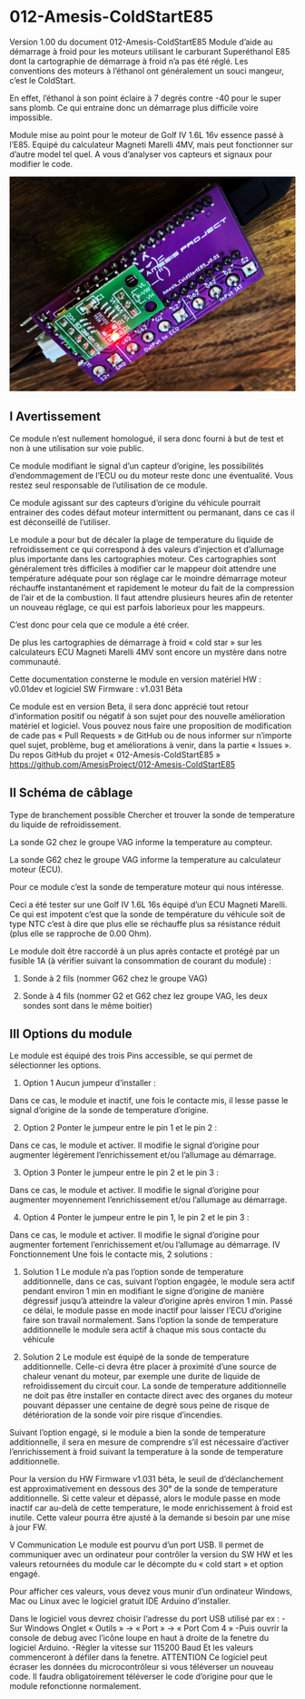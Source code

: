 # 012-Amesis-ColdStartE85
 Version 1.00 du document
012-Amesis-ColdStartE85
Module d’aide au démarrage à froid pour les moteurs utilisant le carburant Superéthanol E85 dont la cartographie de démarrage à froid n’a pas été réglé.
Les conventions des moteurs à l’éthanol ont généralement un souci mangeur, c’est le ColdStart.

En effet, l’éthanol à son point éclaire à 7 degrés contre -40 pour le super sans plomb. Ce qui entraine donc un démarrage plus difficile voire impossible. 

Module mise au point pour le moteur de Golf IV 1.6L 16v essence passé à l’E85. Equipé du calculateur Magneti Marelli 4MV, mais peut fonctionner sur d’autre model tel quel. A vous d’analyser vos capteurs et signaux pour modifier le code.   

<img src="https://github.com/AmesisProject/012-Amesis-ColdStartE85/blob/main/Image/GSKZ1418.JPG?raw=true" alt="Speeduino" width="600" />



## I Avertissement
 
Ce module n’est nullement homologué, il sera donc fourni à but de test et non à une utilisation sur voie public.
 
Ce module modifiant le signal d’un capteur d’origine, les possibilités d’endommagement de l’ECU ou du moteur reste donc une éventualité. Vous restez seul responsable de l’utilisation de ce module. 
 
Ce module agissant sur des capteurs d’origine du véhicule pourrait entrainer des codes défaut moteur intermittent ou permanant, dans ce cas il est déconseillé de l’utiliser. 
 
Le module a pour but de décaler la plage de temperature du liquide de refroidissement ce qui correspond à des valeurs d’injection et d’allumage plus importante dans les cartographies moteur. Ces cartographies sont généralement très difficiles à modifier car le mappeur doit attendre une température adéquate pour son réglage car le moindre démarrage moteur réchauffe instantanément et rapidement le moteur du fait de la compression de l’air et de la combustion. Il faut attendre plusieurs heures afin de retenter un nouveau réglage, ce qui est parfois laborieux pour les mappeurs. 

C’est donc pour cela que ce module a été créer. 
 
De plus les cartographies de démarrage à froid « cold star » sur les calculateurs ECU Magneti Marelli 4MV sont encore un mystère dans notre communauté.

Cette documentation consterne le module en version matériel 
HW : v0.01dev et logiciel
SW Firmware : v1.031 Béta

Ce module est en version Beta, il sera donc apprécié tout retour d’information positif ou négatif à son sujet pour des nouvelle amélioration matériel et logiciel. 
Vous pouvez nous faire une proposition de modification de cade pas « Pull Requests » de GitHub ou de nous informer sur n’importe quel sujet, problème, bug et améliorations à venir, dans la partie « Issues ». Du repos GitHub du projet « 012-Amesis-ColdStartE85 »
https://github.com/AmesisProject/012-Amesis-ColdStartE85


## II Schéma de câblage
 
Type de branchement possible
Chercher et trouver la sonde de temperature du liquide de refroidissement.
 
La sonde G2 chez le groupe VAG informe la temperature au compteur.
 
La sonde G62 chez le groupe VAG informe la temperature au calculateur moteur (ECU).
 
Pour ce module c’est la sonde de temperature moteur qui nous intéresse. 
 
Ceci a été tester sur une Golf IV 1.6L 16s équipé d’un ECU Magneti Marelli. Ce qui est impotent c’est que la sonde de température du véhicule soit de type NTC c’est à dire que plus elle se réchauffe plus sa résistance réduit (plus elle se rapproche de 0.00 Ohm).
 
Le module doit être raccordé à un plus après contacte et protégé par un fusible 1A (à vérifier suivant la consommation de courant du module) :
 
1)	Sonde à 2 fils (nommer G62 chez le groupe VAG)
 
2)	Sonde à 4 fils (nommer G2 et G62 chez lez groupe VAG, les deux sondes sont dans le même boitier)
 








## III Options du module
 
  Le module est équipé des trois Pins accessible, se qui permet de sélectionner les options.
1)	 Option 1
Aucun jumpeur d’installer :
 
Dans ce cas, le module et inactif, une fois le contacte mis, il lesse passe le signal d’origine de la sonde de temperature d’origine.

2)	Option 2
Ponter le jumpeur entre le pin 1 et le pin 2 :
 
Dans ce cas, le module et activer. Il modifie le signal d’origine pour augmenter légèrement l’enrichissement et/ou l’allumage au démarrage.

3)	Option 3
Ponter le jumpeur entre le pin 2 et le pin 3 :
 
Dans ce cas, le module et activer. Il modifie le signal d’origine pour augmenter moyennement l’enrichissement et/ou l’allumage au démarrage.

4)	Option 4
Ponter le jumpeur entre le pin 1, le pin 2 et le pin 3 :
 
Dans ce cas, le module et activer. Il modifie le signal d’origine pour augmenter fortement l’enrichissement et/ou l’allumage au démarrage.
IV Fonctionnement
Une fois le contacte mis, 2 solutions :

1)	Solution 1
Le module n’a pas l’option sonde de temperature additionnelle, dans ce cas, suivant l’option engagée, le module sera actif pendant environ 1 min en modifiant le signe d’origine de manière dégressif jusqu’à atteindre la valeur d’origine après environ 1 min. Passé ce délai, le module passe en mode inactif pour laisser l’ECU d’origine faire son travail normalement.
Sans l’option la sonde de temperature additionnelle le module sera actif à chaque mis sous contacte du véhicule

2)	Solution 2
Le module est équipé de la sonde de temperature additionnelle. Celle-ci devra être placer à proximité d’une source de chaleur venant du moteur, par exemple une durite de liquide de refroidissement du circuit cour. 
La sonde de temperature additionnelle ne doit pas être installer en contacte direct avec des organes du moteur pouvant dépasser une centaine de degré sous peine de risque de détérioration de la sonde voir pire risque d’incendies. 

Suivant l’option engagé, si le module a bien la sonde de temperature additionnelle, il sera en mesure de comprendre s’il est nécessaire d’activer l’enrichissement à froid suivant la temperature à la sonde de temperature additionnelle.

Pour la version du HW Firmware v1.031 béta, le seuil de d’déclanchement est approximativement en dessous des 30° de la sonde de temperature additionnelle. Si cette valeur et dépassé, alors le module passe en mode inactif car au-delà de cette temperature, le mode enrichissement à froid est inutile.
Cette valeur pourra être ajusté à la demande si besoin par une mise à jour FW.

V Communication
Le module est pourvu d’un port USB. Il permet de communiquer avec un ordinateur pour contrôler la version du SW HW et les valeurs retournées du module car le décompte du « cold start » et option engagé.

Pour afficher ces valeurs, vous devez vous munir d’un ordinateur Windows, Mac ou Linux avec le logiciel gratuit IDE Arduino d’installer.

Dans le logiciel vous devrez choisir l‘adresse du port USB utilisé par ex :
-Sur Windows Onglet « Outils » -> « Port » -> « Port Com 4 » 
-Puis ouvrir la console de debug avec l’icône loupe en haut à droite de la fenetre du logiciel Arduino.
-Régler la vitesse sur 115200 Baud
Et les valeurs commenceront à défiler dans la fenetre.
ATTENTION Ce logiciel peut écraser les données du microcontrôleur si vous téléverser un nouveau code. Il faudra obligatoirement téléverser le code d’origine pour que le module refonctionne normalement.

